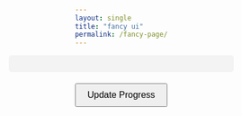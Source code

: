 ```yaml
---
layout: single
title: "fancy ui"
permalink: /fancy-page/
---
```


<!-- Include your CSS styles here -->
<style>
body {
  font-family: Arial, sans-serif;
  display: flex;
  justify-content: center;
  align-items: center;
  flex-direction: column;
  height: 100vh;
  margin: 0;
}

.progress-bar-container {
  width: 100%;
  max-width: 400px;
  height: 30px;
  background-color: #f3f3f3;
  border-radius: 5px;
}

.progress-bar {
  height: 100%;
  width: 0;
  background-color: #4CAF50;
  border-radius: 5px;
  transition: width 0.4s ease-in-out;
}

button {
  margin-top: 20px;
  padding: 10px 20px;
  font-size: 16px;
  cursor: pointer;
}
</style>


<!DOCTYPE html>
<html lang="en">
<head>
  <meta charset="UTF-8">
  <meta name="viewport" content="width=device-width, initial-scale=1.0">
  <title>Progress Bar</title>
  <link rel="stylesheet" href="styles.css">
</head>
<body>
  <div class="progress-bar-container">
    <div class="progress-bar" id="progressBar"></div>
  </div>
  <button onclick="updateProgress()">Update Progress</button>
  <script src="script.js"></script>
</body>
</html>

<script>
let progress = 0;

function updateProgress() {
  const progressBar = document.getElementById('progressBar');

  progress += 10;
  if (progress > 100) {
    progress = 0;
  }
  progressBar.style.width = progress + '%';
}
</script>